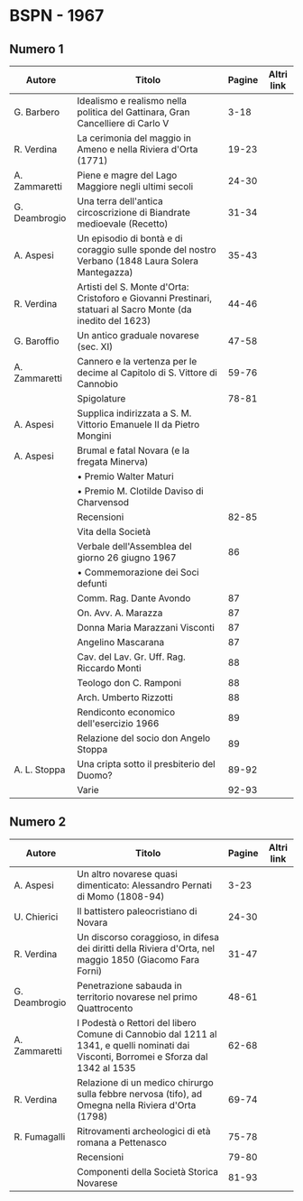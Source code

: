 # BSPN - 1967

## Numero 1

| Autore        | Titolo                                                                                                       | Pagine | Altri link |
|---------------|--------------------------------------------------------------------------------------------------------------|--------|------------|
| G. Barbero    | Idealismo e realismo nella politica del Gattinara, Gran Cancelliere di Carlo V                               | 3-18   |            |
| R. Verdina    | La cerimonia del maggio in Ameno e nella Riviera d'Orta (1771)                                               | 19-23  |            |
| A. Zammaretti | Piene e magre del Lago Maggiore negli ultimi secoli                                                          | 24-30  |            |
| G. Deambrogio | Una terra dell'antica circoscrizione di Biandrate medioevale (Recetto)                                       | 31-34  |            |
| A. Aspesi     | Un episodio di bontà e di coraggio sulle sponde del nostro Verbano (1848 Laura Solera Mantegazza)            | 35-43  |            |
| R. Verdina    | Artisti del S. Monte d'Orta: Cristoforo e Giovanni Prestinari, statuari al Sacro Monte (da inedito del 1623) | 44-46  |            |
| G. Baroffio   | Un antico graduale novarese (sec. XI)                                                                        | 47-58  |            |
| A. Zammaretti | Cannero e la vertenza per le decime al Capitolo di S. Vittore di Cannobio                                    | 59-76  |            |
|               | Spigolature                                                                                                  | 78-81  |            |
| A. Aspesi     | Supplica indirizzata a S. M. Vittorio Emanuele II da Pietro Mongini                                          |        |            |
| A. Aspesi     | Brumal e fatal Novara (e la fregata Minerva)                                                                 |        |            |
|               | • Premio Walter Maturi                                                                                       |        |            |
|               | • Premio M. Clotilde Daviso di Charvensod                                                                    |        |            |
|               | Recensioni                                                                                                   | 82-85  |            |
|               | Vita della Società                                                                                           |        |            |
|               | Verbale dell'Assemblea del giorno 26 giugno 1967                                                             | 86     |            |
|               | • Commemorazione dei Soci defunti                                                                            |        |            |
|               | Comm. Rag. Dante Avondo                                                                                      | 87     |            |
|               | On. Avv. A. Marazza                                                                                          | 87     |            |
|               | Donna Maria Marazzani Visconti                                                                               | 87     |            |
|               | Angelino Mascarana                                                                                           | 87     |            |
|               | Cav. del Lav. Gr. Uff. Rag. Riccardo Monti                                                                   | 88     |            |
|               | Teologo don C. Ramponi                                                                                       | 88     |            |
|               | Arch. Umberto Rizzotti                                                                                       | 88     |            |
|               | Rendiconto economico dell'esercizio 1966                                                                     | 89     |            |
|               | Relazione del socio don Angelo Stoppa                                                                        | 89     |            |
| A. L. Stoppa  | Una cripta sotto il presbiterio del Duomo?                                                                   | 89-92  |            |
|               | Varie                                                                                                        | 92-93  |            |

## Numero 2

| Autore        | Titolo                                                                                                                                 | Pagine | Altri link |
|---------------|----------------------------------------------------------------------------------------------------------------------------------------|--------|------------|
| A. Aspesi     | Un altro novarese quasi dimenticato: Alessandro Pernati di Momo (1808-94)                                                              | 3-23   |            |
| U. Chierici   | Il battistero paleocristiano di Novara                                                                                                 | 24-30  |            |
| R. Verdina    | Un discorso coraggioso, in difesa dei diritti della Riviera d'Orta, nel maggio 1850 (Giacomo Fara Forni)                               | 31-47  |            |
| G. Deambrogio | Penetrazione sabauda in territorio novarese nel primo Quattrocento                                                                     | 48-61  |            |
| A. Zammaretti | I Podestà o Rettori del libero Comune di Cannobio dal 1211 al 1341, e quelli nominati dai Visconti, Borromei e Sforza dal 1342 al 1535 | 62-68  |            |
| R. Verdina    | Relazione di un medico chirurgo sulla febbre nervosa (tifo), ad Omegna nella Riviera d'Orta (1798)                                     | 69-74  |            |
| R. Fumagalli  | Ritrovamenti archeologici di età romana a Pettenasco                                                                                   | 75-78  |            |
|               | Recensioni                                                                                                                             | 79-80  |            |
|               | Componenti della Società Storica Novarese                                                                                              | 81-93  |            |
